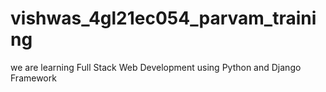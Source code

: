 # vishwas_4gl21ec054_parvam_training
we are learning Full Stack Web Development using Python and Django Framework 
